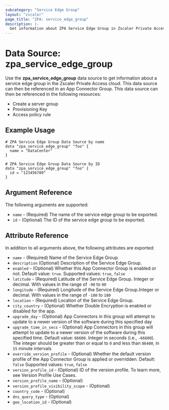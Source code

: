 ```yaml
---
subcategory: "Service Edge Group"
layout: "zscaler"
page_title: "ZPA: service_edge_group"
description: |-
  Get information about ZPA Service Edge Group in Zscaler Private Access cloud.
---
```


# Data Source: zpa_service_edge_group

Use the **zpa_service_edge_group** data source to get information about a service edge group in the Zscaler Private Access cloud. This data source can then be referenced in an App Connector Group. This data source can then be referenced in the following resources:

* Create a server group
* Provisioning Key
* Access policy rule

## Example Usage

```hcl
# ZPA Service Edge Group Data Source by name
data "zpa_service_edge_group" "foo" {
  name = "DataCenter"
}
```

```hcl
# ZPA Service Edge Group Data Source by ID
data "zpa_service_edge_group" "foo" {
  id = "123456789"
}
```

## Argument Reference

The following arguments are supported:

* `name` - (Required) The name of the service edge group to be exported.
* `id` - (Optional) The ID of the service edge group to be exported.

## Attribute Reference

In addition to all arguments above, the following attributes are exported:

* `name` - (Required) Name of the Service Edge Group.
* `description` (Optional) Description of the Service Edge Group.
* `enabled` - (Optional) Whether this App Connector Group is enabled or not. Default value: `true`. Supported values: `true`, `false`
* `latitude` - (Required) Latitude of the Service Edge Group. Integer or decimal. With values in the range of `-90` to `90`
* `longitude` - (Required) Longitude of the Service Edge Group.Integer or decimal. With values in the range of `-180` to `180`
* `location` - (Required) Location of the Service Edge Group.
* `city_country` - (Optional) Whether Double Encryption is enabled or disabled for the app.
* `upgrade_day` - (Optional) App Connectors in this group will attempt to update to a newer version of the software during this specified day
* `upgrade_time_in_secs` - (Optional) App Connectors in this group will attempt to update to a newer version of the software during this specified time. Default value: `66600`. Integer in seconds (i.e., `-66600`). The integer should be greater than or equal to `0` and less than `86400`, in `15` minute intervals
* `override_version_profile` - (Optional) Whether the default version profile of the App Connector Group is applied or overridden. Default: `false` Supported values: `true`, `false`
* `version_profile_id` - (Optional) ID of the version profile. To learn more, see Version Profile Use Cases.
* `version_profile_name` - (Optional)
* `version_profile_visibility_scope` - (Optional)
* `country_code` - (Optional)
* `dns_query_type` - (Optional)
* `geo_location_id` - (Optional)

